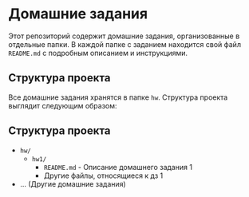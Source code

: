 # Домашние задания

Этот репозиторий содержит домашние задания, организованные в отдельные папки. В каждой папке с заданием находится свой файл `README.md` с подробным описанием и инструкциями.

## Структура проекта

Все домашние задания хранятся в папке `hw`. Структура проекта выглядит следующим образом:

## Структура проекта

- `hw/`
  - `hw1/`
    - `README.md` - Описание домашнего задания 1
    - Другие файлы, относящиеся к дз 1
- ... (Другие домашние задания)

